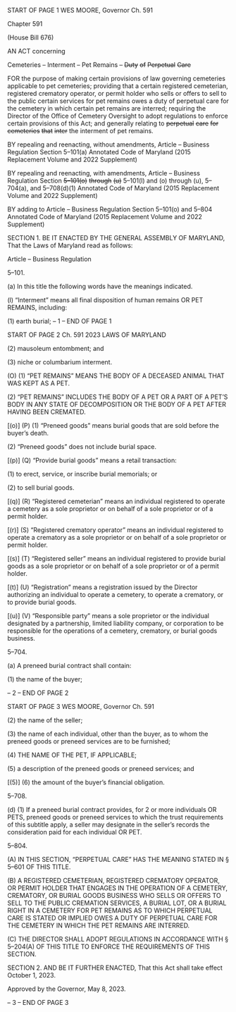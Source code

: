 START OF PAGE 1
WES MOORE, Governor Ch. 591

Chapter 591

(House Bill 676)

AN ACT concerning

Cemeteries – Interment – Pet Remains ~~–~~ ~~Duty~~ ~~of~~ ~~Perpetual~~ ~~Care~~

FOR the purpose of making certain provisions of law governing cemeteries applicable to pet
cemeteries; providing that a certain registered cemeterian, registered crematory
operator, or permit holder who sells or offers to sell to the public certain services for
pet remains owes a duty of perpetual care for the cemetery in which certain pet
remains are interred; requiring the Director of the Office of Cemetery Oversight to
adopt regulations to enforce certain provisions of this Act; and generally relating to
~~perpetual~~ ~~care~~ ~~for~~ ~~cemeteries~~ ~~that~~ ~~inter~~ the interment of pet remains.

BY repealing and reenacting, without amendments,
Article – Business Regulation
Section 5–101(a)
Annotated Code of Maryland
(2015 Replacement Volume and 2022 Supplement)

BY repealing and reenacting, with amendments,
Article – Business Regulation
Section ~~5–101(o)~~ ~~through~~ ~~(u)~~ 5–101(l) and (o) through (u), 5–704(a), and 5–708(d)(1)
Annotated Code of Maryland
(2015 Replacement Volume and 2022 Supplement)

BY adding to
Article – Business Regulation
Section 5–101(o) and 5–804
Annotated Code of Maryland
(2015 Replacement Volume and 2022 Supplement)

SECTION 1. BE IT ENACTED BY THE GENERAL ASSEMBLY OF MARYLAND,
That the Laws of Maryland read as follows:

Article – Business Regulation

5–101.

(a) In this title the following words have the meanings indicated.

(l) “Interment” means all final disposition of human remains OR PET REMAINS,
including:

(1) earth burial;
– 1 –
END OF PAGE 1

START OF PAGE 2
Ch. 591 2023 LAWS OF MARYLAND

(2) mausoleum entombment; and

(3) niche or columbarium interment.

(O) (1) “PET REMAINS” MEANS THE BODY OF A DECEASED ANIMAL THAT
WAS KEPT AS A PET.

(2) “PET REMAINS” INCLUDES THE BODY OF A PET OR A PART OF A
PET’S BODY IN ANY STATE OF DECOMPOSITION OR THE BODY OF A PET AFTER
HAVING BEEN CREMATED.

[(o)] (P) (1) “Preneed goods” means burial goods that are sold before the
buyer’s death.

(2) “Preneed goods” does not include burial space.

[(p)] (Q) “Provide burial goods” means a retail transaction:

(1) to erect, service, or inscribe burial memorials; or

(2) to sell burial goods.

[(q)] (R) “Registered cemeterian” means an individual registered to operate a
cemetery as a sole proprietor or on behalf of a sole proprietor or of a permit holder.

[(r)] (S) “Registered crematory operator” means an individual registered to
operate a crematory as a sole proprietor or on behalf of a sole proprietor or permit holder.

[(s)] (T) “Registered seller” means an individual registered to provide burial
goods as a sole proprietor or on behalf of a sole proprietor or of a permit holder.

[(t)] (U) “Registration” means a registration issued by the Director authorizing
an individual to operate a cemetery, to operate a crematory, or to provide burial goods.

[(u)] (V) “Responsible party” means a sole proprietor or the individual
designated by a partnership, limited liability company, or corporation to be responsible for
the operations of a cemetery, crematory, or burial goods business.

5–704.

(a) A preneed burial contract shall contain:

(1) the name of the buyer;

– 2 –
END OF PAGE 2

START OF PAGE 3
WES MOORE, Governor Ch. 591

(2) the name of the seller;

(3) the name of each individual, other than the buyer, as to whom the
preneed goods or preneed services are to be furnished;

(4) THE NAME OF THE PET, IF APPLICABLE;

(5) a description of the preneed goods or preneed services; and

[(5)] (6) the amount of the buyer’s financial obligation.

5–708.

(d) (1) If a preneed burial contract provides, for 2 or more individuals OR PETS,
preneed goods or preneed services to which the trust requirements of this subtitle apply, a
seller may designate in the seller’s records the consideration paid for each individual OR
PET.

5–804.

(A) IN THIS SECTION, “PERPETUAL CARE” HAS THE MEANING STATED IN §
5–601 OF THIS TITLE.

(B) A REGISTERED CEMETERIAN, REGISTERED CREMATORY OPERATOR, OR
PERMIT HOLDER THAT ENGAGES IN THE OPERATION OF A CEMETERY, CREMATORY,
OR BURIAL GOODS BUSINESS WHO SELLS OR OFFERS TO SELL TO THE PUBLIC
CREMATION SERVICES, A BURIAL LOT, OR A BURIAL RIGHT IN A CEMETERY FOR PET
REMAINS AS TO WHICH PERPETUAL CARE IS STATED OR IMPLIED OWES A DUTY OF
PERPETUAL CARE FOR THE CEMETERY IN WHICH THE PET REMAINS ARE INTERRED.

(C) THE DIRECTOR SHALL ADOPT REGULATIONS IN ACCORDANCE WITH §
5–204(A) OF THIS TITLE TO ENFORCE THE REQUIREMENTS OF THIS SECTION.

SECTION 2. AND BE IT FURTHER ENACTED, That this Act shall take effect
October 1, 2023.

Approved by the Governor, May 8, 2023.

– 3 –
END OF PAGE 3